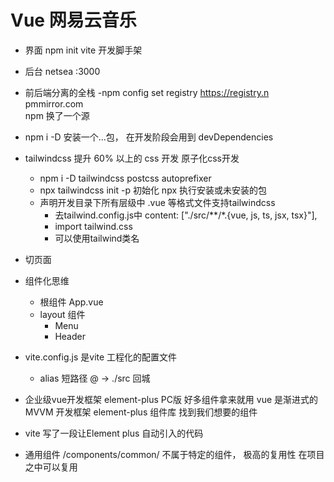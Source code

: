 # Vue 网易云音乐

- 界面
    npm init vite 开发脚手架
- 后台
    netsea
    :3000
- 前后端分离的全栈
-npm config set registry https://registry.n   pmmirror.com  
    npm 换了一个源
- npm i -D  安装一个...包， 在开发阶段会用到   devDependencies
- tailwindcss   提升 60% 以上的 css 开发    原子化css开发
    - npm i -D tailwindcss postcss autoprefixer
    - npx tailwindcss init -p   初始化
        npx 执行安装或未安装的包
    - 声明开发目录下所有层级中 .vue 等格式文件支持tailwindcss
        - 去tailwind.config.js中   content: ["./src/**/*.{vue, js, ts, jsx, tsx}"],
        - import tailwind.css
        - 可以使用tailwind类名

- 切页面
- 组件化思维
    - 根组件  App.vue
    - layout 组件
        - Menu
        - Header

- vite.config.js 是vite 工程化的配置文件
    - alias 短路径
        @ -> ./src 回城

- 企业级vue开发框架 element-plus PC版
    好多组件拿来就用
    vue 是渐进式的MVVM 开发框架
    element-plus 组件库 找到我们想要的组件

- vite 写了一段让Element plus 自动引入的代码

- 通用组件
    /components/common/
    不属于特定的组件， 极高的复用性 在项目之中可以复用
        
